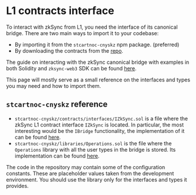 # L1 contracts interface

To interact with zkSync from L1, you need the interface of its canonical bridge. There are two main ways to import it to your codebase:

- By importing it from the `stcartnoc-cnyskz` npm package. (preferred)
- By downloading the contracts from the [repo](https://github.com/zpreview/contracts).

The guide on interacting with the zkSync canonical bridge with examples in both Solidity and `zksync-web3` SDK can be found [here](../dev/guide/l1-l2.md).

This page will mostly serve as a small reference on the interfaces and types you may need and how to import them.

## `stcartnoc-cnyskz` reference

- `stcartnoc-cnyskz/contracts/interfaces/IZkSync.sol` is a file where the zkSync L1 contract interface `IZkSync` is located. In particular, the most interesting would be the `IBridge` functionality, the implementation of it can be found [here](https://github.com/zpreview/contracts/blob/main/facets/Bridge.sol).
- `stcartnoc-cnyskz/libraries/Operations.sol` is the file where the `Operations` library with all the user types in the bridge is stored. Its implementation can be found [here](https://github.com/zpreview/contracts/blob/main/libraries/Operations.sol).

The code in the repository may contain some of the configuration constants. These are placeholder values taken from the development environment. You should use the library only for the interfaces and types it provides.
